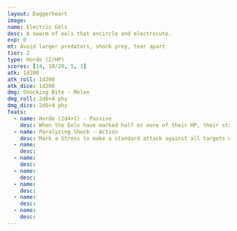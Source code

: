 ```yaml
---
layout: Daggerheart
image:
name: Electric Eels
desc: A swarm of eels that encircle and electrocute.
exp: 0
mt: Avoid larger predators, shock prey, tear apart
tier: 2
type: Horde (2/HP)
scores: [14, 10/20, 5, 3]
atk: 1d200
atk_roll: 1d200
atk_dice: 1d200
dmg: Shocking Bite - Melee
dmg_roll: 2d6+4 phy
dmg_dice: 2d6+4 phy
feats:
  - name: Horde (2d4+1) - Passive
    desc: When the Eels have marked half or more of their HP, their standard attack deals 2d4+1 physical damage instead.
  - name: Paralyzing Shock - Action
    desc: Mark a Stress to make a standard attack against all targets within Very Close range. You gain a Fear for each target that marks HP.
  - name: 
    desc: 
  - name: 
    desc: 
  - name: 
    desc: 
  - name: 
    desc: 
  - name: 
    desc: 
  - name: 
    desc: 
---
```

